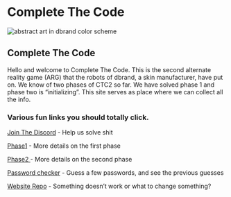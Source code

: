 # Complete The Code

![abstract art in dbrand color scheme](https://cdn.cpixl.com/img/db/ctc/db-ctc-header-art-01-comp.png)

## Complete The Code

Hello and welcome to Complete The Code. This is the second alternate reality game (ARG) that the robots of dbrand, a skin manufacturer, have put on. We know of two phases of CTC2 so far. We have solved phase 1 and phase two is “initializing”. This site serves as place where we can collect all the info.&#x20;

### Various fun links you should totally click.

[Join The Discord](https://discord.gg/dbrand) - Help us solve shit

[Phase1](phase-1.md) - More details on the first phase

[Phase2 ](phase-2.md)- More details on the second phase

[Password checker](https://ctc2.zevaryx.com) - Guess a few passwords, and see the previous guesses

[Website Repo](https://github.com/SideMatter/completethecode) - Something doesn’t work or what to change something?&#x20;



###
